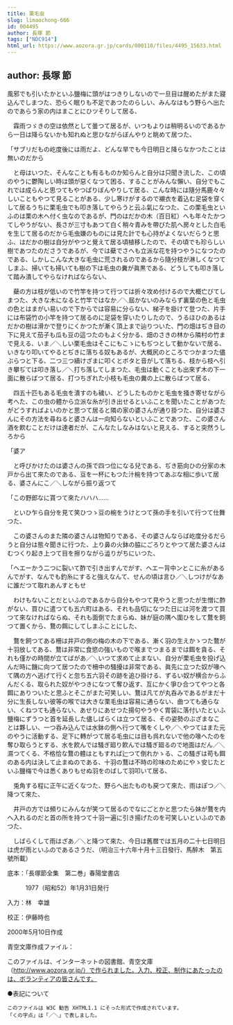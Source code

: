 ```yaml
---
title: 栗毛虫
slug: limaochong-666
id: 004495
author: 長塚 節
tags: ["NDC914"]
html_url: https://www.aozora.gr.jp/cards/000118/files/4495_15633.html
---
```


## author: 長塚 節

風邪でも引いたかといふ鹽梅に頭がはつきりしないので一旦目は醒めたがまた寢込んでしまつた、恐らく眠りも不足であつたのらしい、みんなはもう野らへ出たのであらう家の内はまことにひツそりして居る、

　霖雨つゞきの空は依然として曇つて居るが、いつもよりは稍明るいのであるから一日は降らないかも知れぬと思ひながらぼんやりと眺めて居つた、

「サブリだもの屹度後には雨だよ、どんな旱でも今日明日と降らなかつたことは無いのだから

　と母はいつた、そんなことも有るものか知らんと自分は只聞き流した、この頃のやうに鬱陶しい時は頭が惡くなつて困る、することがみんな懶い、自分でもこれでは成らんと思つてもやつぱりぼんやりして居る、こんな時には隨分馬鹿々々しいこともやつて見ることがある、少し寒けがするので襯衣を着込む足袋を穿くして居るうちに栗毛虫でも叩き落してやらうと云ふ氣になつた、この栗毛虫といふのは栗の木へ付く虫なのであるが、門のはだかの木（百日紅）へも年々たかつてしやうがない、長さが三寸もあつて白く稍々青みを帶びた肌へ房々とした白毛を生じて居るのだから毛虫嫌のものには見た計でも心持がよくないだらうと思ふ、はだかの樹は自分がやつと覺えて居る頃植移したので、その頃でも珍らしい樹であつたのださうであるが、今では蘗でさへも立派な花を持つやうになつたのである、しかしこんな大きな毛虫に荒されるのであるから隨分枝が淋しくなつてしまふ、掃いても掃いても樹の下は毛虫の糞が眞黒である、どうしても叩き落して踏み潰してやらなければならない、

　蘗の方は枝が低いので竹竿を持つて行つては折々攻め付けるので大概亡びてしまつた、大きな木になると竹竿ではなか／＼屆かないのみならず裏葉の色と毛虫の色とはまがい易いので下からでは容易に分らない、梯子を掛けて登つた、片手には布袋竹の小竿を持つて居るのに足袋を穿いたりしたので、うるほひのあるはだかの樹は滑かで登りにくかつたが漸く頂上まで辿りついた、門の畑はぢき目の下に見えて茄子も瓜も豆の這つたのもよく分かる、畑のさきの林から隣村の竹まで見える、いま／＼しい栗毛虫はそこにもこゝにもぢつとして動かないで居る、いきなり叩いてやるとぢきに落ちる奴もあるが、大概尻のところでつかまつた儘ぶらつと下る、二つ三つ續けざまに叩くとボタと音がして落ちる、枝から枝へ引き攀ぢては叩き落し／＼打ち落してしまつた、毛虫は動くことも出來ず木の下一面に散らばつて居る、打つちぎれた小枝も毛虫の糞の上に散らばつて居る、

　四五十匹もある毛虫を潰すのも穢い、どうしたものかと毛虫を掻き寄せながら考へた、この虫の體から立派な糸が引き出せるといふことを聞いたことがあつたがどうすればよいのかと思つて居ると隣の家の婆さんが通り掛つた、自分は婆さんにその方法を尋ねると婆さんは一向知らないといふことであつた、この婆さん酒を飮むことだけは達者だが、こんなたしなみはないと見える、すると突然うしろから

「婆ア

　と呼びかけたのは婆さんの孫で四つ位になる兒である、ぢき筋向ひの分家の木戸から出て來たのである、豆を一杯にもつた汁椀を持つてあぶな相に歩いて居る、婆さんにこ／＼しながら振り返つて

「この野郎なに貰つて來たハハハ……

　といひ乍ら自分を見て笑ひつゝ豆の椀をうけとつて孫の手を引いて行つて仕舞つた、

　この婆さんのまた隣の婆さんは物知りである、その婆さんならば屹度分るだらうと自分は態々聞きに行つた、上り鼻の火鉢の脇にごろりとやつて居た婆さんはむつくり起き上つて目を擦りながら澁りがちにいつた、

「ヘエーかう二つに裂いて酢で引き出すんでがす、ヘエー背中ンとこに糸があるんでがす、なんでも釣糸にすると強えなんて、せんの頃は言ひ／＼しつけがなあに誰だつて取れあんすともせ

　わけもないことだといふのであるから自分もやつて見やうと思つたが生憎に酢がない、買ひに遣つても五六町はある、それも品切になつた日には河を渡つて買つて來なければならぬ、それも面倒でたまらぬ、妹が庭の隅へ圍ひをして鶩を飼つて置くから、鶩の餌にしてしまふことにした、

　鶩を飼つてある柵は井戸の側の梅の木の下である、漸く羽の生えかゝつた鶩が十羽放してある、鶩は非常に食慾の強いもので喉までつまるまでは餌を貪る、それも僅かの時間が立てばがあ／＼いつて求めて止まない、自分が栗毛虫を投げ込んだ時に饑に向つて居つたので柵中の騷擾は非常である、眞先に立つた奴が喙へて隅の方へ逃げて行くと忽ち五六羽その跡を追ひ掛ける、ずるい奴が横合からふんだくる、取られた奴がやつきになつて奪ひ返す、互にかく爭ひ合つてやつと各餌にありついたと思ふとそこがまた可笑しい、鶩は凡てが丸呑みであるがまだ十分に生長しない彼等の喉では大きな栗毛虫は容易に通らない、曲つても通らない、くねつても通らない、あせりにあせつた揚句やうやく胃袋に落付いたといふ鹽梅にずうつと首を延長した儘しばらくは立つて居る、その姿勢のぶざまなことは夥しい、一つ呑み込んでは水鉢の側へ行つて嘴をくしや／＼やつてはまた元のやうに活動する、足下に轉がつて居る毛虫には目も呉れないで他の喙へたのを奪ひ取らうとする、水を飮んでは騷ぎ廻り飮んでは騷ぎ廻るので地面はだん／＼濕つてくる、不格恰な鶩の體はともすれば辷つて倒れかゝる、この騷ぎは苟も餌のある内は決して止まぬのである、十羽の鶩は不時の珍味のためにやゝ安じたといふ鹽梅で今は悉くありもせぬ羽をのばして羽叩いて居る、

　兎角する程に正午に近くなつた、野らへ出たものも戻つて來た、雨はぽつ／＼降つて來た、

　井戸の方では頻りにみんなが笑つて居るのでなにごとかと思つたら妹が鶩を内へ入れるのだと首の所を持つて十羽一遍に引き揚げたのを可笑しいといふのであつた、

　しばらくして雨はざあ／＼と降つて來た、今日は舊暦では五月の二十七日明日は虎が雨といふのであるさうだ、（明治三十六年十月十三日發行、馬醉木　第五號所載）













底本：「長塚節全集　第二巻」春陽堂書店


　　　1977（昭和52）年1月31日発行

入力：林　幸雄

校正：伊藤時也

2000年5月10日作成

青空文庫作成ファイル：

このファイルは、インターネットの図書館、青空文庫（http://www.aozora.gr.jp/）で作られました。入力、校正、制作にあたったのは、ボランティアの皆さんです。











●表記について


	このファイルは W3C 勧告 XHTML1.1 にそった形式で作成されています。
	「くの字点」は「／＼」で表しました。